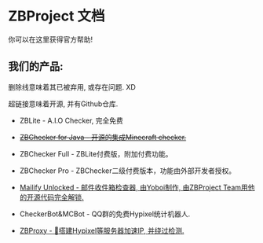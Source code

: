 ﻿

# ZBProject 文档

你可以在这里获得官方帮助!

## 我们的产品:

删除线意味着其已被弃用, 或存在问题. XD

超链接意味着开源, 并有Github仓库.

- ZBLite - A.I.O Checker, 完全免费

- [~~ZBChecker for Java - 开源的集成Minecraft checker.~~](https://github.com/layou233/ZBChecker)

- ZBChecker Full - ZBLite付费版，附加付费功能。

- ZBChecker Pro - ZBChecker二级付费版本，功能由外部开发者授权。

- [Mailify Unlocked - 邮件收件箱检查器, 由Yoboi制作, 由ZBProject Team用他的开源代码完全解锁.](https://github.com/layou233/Mailify-Unlocked)

- CheckerBot&MCBot - QQ群的免费Hypixel统计机器人.

- [ZBProxy - 🚀搭建Hypixel等服务器加速IP, 并绕过检测.](https://github.com/layou233/ZBProxy) 